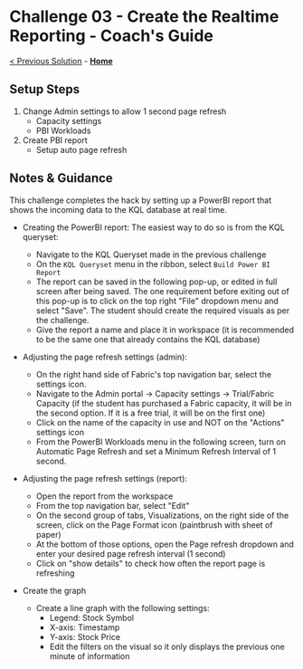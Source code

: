 # Challenge 03 - Create the Realtime Reporting - Coach's Guide 

[< Previous Solution](./Solution-02.md) - **[Home](./README.md)**

## Setup Steps

1. Change Admin settings to allow 1 second page refresh
   - Capacity settings
   - PBI Workloads
2. Create PBI report
   - Setup auto page refresh

## Notes & Guidance

This challenge completes the hack by setting up a PowerBI report that shows the incoming data to the KQL database at real time. 

- Creating the PowerBI report: The easiest way to do so is from the KQL queryset:
   -  Navigate to the KQL Queryset made in the previous challenge
   -  On the `KQL Queryset` menu in the ribbon, select `Build Power BI Report`
   -  The report can be saved in the following pop-up, or edited in full screen after being saved. The one requirement before exiting out of this pop-up is to click on the top right "File" dropdown menu and select "Save". The student should create the required visuals as per the challenge.
   -  Give the report a name and place it in workspace (it is recommended to be the same one that already contains the KQL database)
 
- Adjusting the page refresh settings (admin):
   - On the right hand side of Fabric's top navigation bar, select the settings icon.
   - Navigate to the Admin portal -> Capacity settings -> Trial/Fabric Capacity (if the student has purchased a Fabric capacity, it will be in the second option. If it is a free trial, it will be on the first one)
   - Click on the name of the capacity in use and NOT on the "Actions" settings icon
   - From the PowerBI Workloads menu in the following screen, turn on Automatic Page Refresh and set a Minimum Refresh Interval of 1 second.
 
- Adjusting the page refresh settings (report):
   - Open the report from the workspace
   -  From the top navigation bar, select "Edit"
   -  On the second group of tabs, Visualizations, on the right side of the screen, click on the Page Format icon (paintbrush with sheet of paper)
   -  At the bottom of those options, open the Page refresh dropdown and enter your desired page refresh interval (1 second)
   -  Click on "show details" to check how often the report page is refreshing

- Create the graph
   - Create a line graph with the following settings:
      - Legend: Stock Symbol
      - X-axis: Timestamp
      - Y-axis: Stock Price
      - Edit the filters on the visual so it only displays the previous one minute of information
